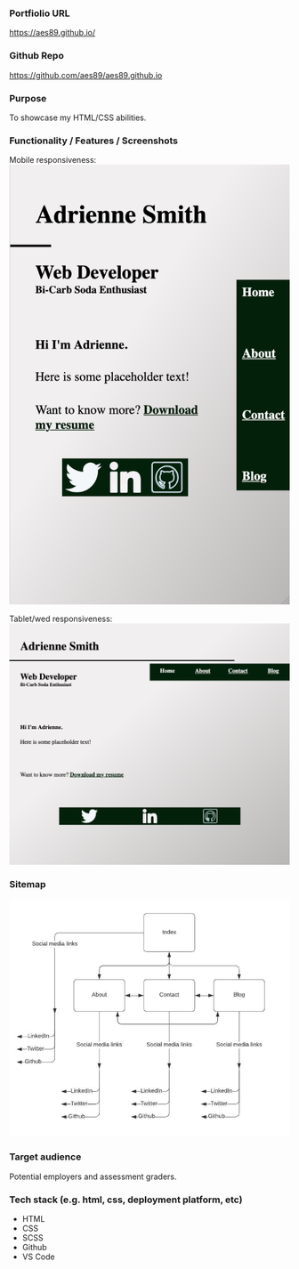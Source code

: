 
### Portfiolio URL
https://aes89.github.io/

### Github Repo
https://github.com/aes89/aes89.github.io

### Purpose
To showcase my HTML/CSS abilities.

### Functionality / Features / Screenshots
Mobile responsiveness:
![](/docs/indexmobile.png)

Tablet/wed responsiveness:
![](/docs/indexwebtablet.png)

### Sitemap
![](/docs/sitemap.jpeg)

### Target audience
Potential employers and assessment graders.

### Tech stack (e.g. html, css, deployment platform, etc)
- HTML
- CSS
- SCSS
- Github
- VS Code
